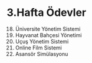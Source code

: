 # 3.Hafta Ödevler

18. Üniversite Yönetim Sistemi
19. Hayvanat Bahçesi Yönetimi
20. Uçuş Yönetim Sistemi
21. Online Film Sistemi 
22. Asansör Simülasyonu 